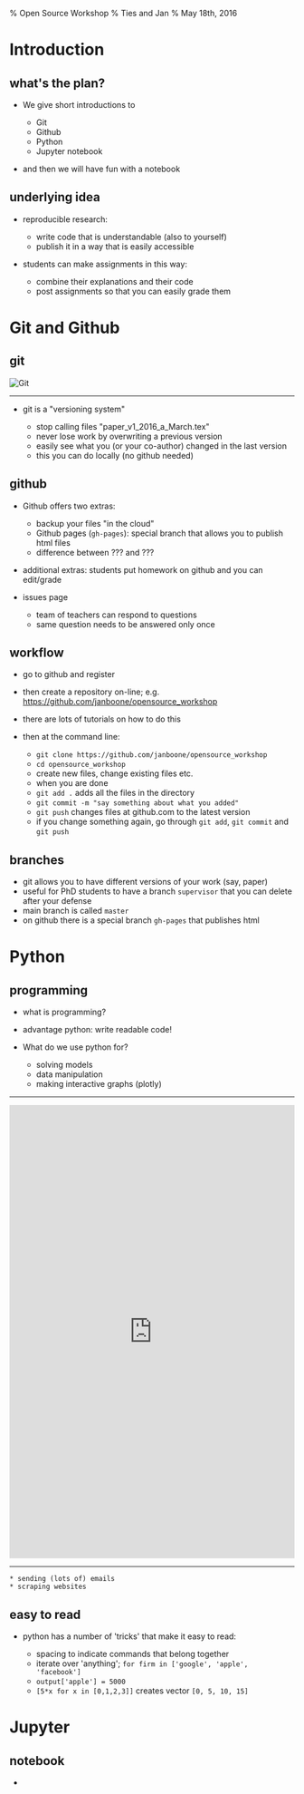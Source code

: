 % Open Source Workshop
% Ties and Jan
% May 18th, 2016


Introduction
================

what's the plan?
----------------


* We give short introductions to

    * Git
    * Github
	* Python
	* Jupyter notebook

* and then we will have fun with a notebook

underlying idea
---------------

* reproducible research:

    * write code that is understandable (also to yourself)
    * publish it in a way that is easily accessible

* students can make assignments in this way:

    * combine their explanations and their code
    * post assignments so that you can easily grade them

Git and Github
===================

git
---


![Git](http://imgs.xkcd.com/comics/git.png)

----------


* git is a "versioning system"

    * stop calling files "paper_v1_2016_a_March.tex"
    * never lose work by overwriting a previous version
	* easily see what you (or your co-author) changed in the last version
	* this you can do locally (no github needed)


github
------

* Github offers two extras:

    * backup your files "in the cloud"
    * Github pages (`gh-pages`): special branch that allows you to publish html files
	* difference between ??? and ???

* additional extras: students put homework on github and you can edit/grade
* issues page

    * team of teachers can respond to questions
    * same question needs to be answered only once

workflow
--------

* go to github and register
* then create a repository on-line; e.g. https://github.com/janboone/opensource_workshop
* there are lots of tutorials on how to do this
* then at the command line:

    * `git clone https://github.com/janboone/opensource_workshop`
    * `cd opensource_workshop`
	* create new files, change existing files etc.
	* when you are done
	* `git add .` adds all the files in the directory
	* `git commit -m "say something about what you added"`
	* `git push` changes files at github.com to the latest version
	* if you change something again, go through `git add`, `git commit` and `git push`

branches
--------

* git allows you to have different versions of your work (say, paper)
* useful for PhD students to have a branch `supervisor` that you can delete after your defense
* main branch is called `master`
* on github there is a special branch `gh-pages` that publishes html



Python
========

programming
-----------

* what is programming?
* advantage python: write readable code!
* What do we use python for?

    * solving models
    * data manipulation
    * making interactive graphs (plotly)


-----------

<iframe src="https://plot.ly/~janboone/204.embed"
        height="800" width="100%"
        scrolling="no" seamless="seamless"
        frameBorder="0">
</iframe>

-----------


	* sending (lots of) emails
	* scraping websites





easy to read
------------

* python has a number of 'tricks' that make it easy to read:

    * spacing to indicate commands that belong together
    * iterate over 'anything'; `for firm in ['google', 'apple', 'facebook']`
    * `output['apple'] = 5000`
    * `[5*x for x in [0,1,2,3]]` creates vector `[0, 5, 10, 15]`


Jupyter
==========

notebook
--------

* 



<!--

How to turn this markdown file into a presentation:

pandoc -s --mathjax --slide-level 2  -t revealjs presentation.md -V theme=solarized -o presentation.html

pandoc --slide-level 2 --toc --toc-depth=1 -t beamer presentation.md -V theme:Montpellier -o presentation.pdf




new slide:

------------


-->
